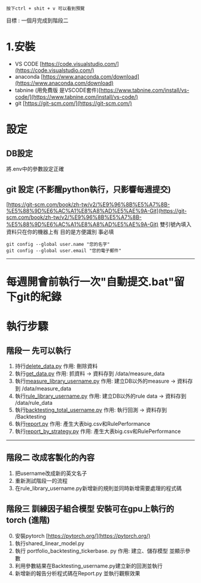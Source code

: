 ```
按下ctrl + shit + v 可以看到預覽
```
目標 : 一個月完成到階段二

# 1.安裝
- VS CODE [https://code.visualstudio.com/](https://code.visualstudio.com/)
- anaconda [https://www.anaconda.com/download](https://www.anaconda.com/download)
- tabnine (用免費版 是VSCODE套件)[https://www.tabnine.com/install/vs-code/](https://www.tabnine.com/install/vs-code/)
- git [https://git-scm.com/](https://git-scm.com/)

# 設定
## DB設定
將.env中的參數設定正確
## git 設定 (不影醒python執行，只影響每週提交)
[https://git-scm.com/book/zh-tw/v2/%E9%96%8B%E5%A7%8B-%E5%88%9D%E6%AC%A1%E8%A8%AD%E5%AE%9A-Git](https://git-scm.com/book/zh-tw/v2/%E9%96%8B%E5%A7%8B-%E5%88%9D%E6%AC%A1%E8%A8%AD%E5%AE%9A-Git)
雙引號內填入資料只在你的機器上有 目的是方便識別 事必填
```
git config --global user.name "您的名字"
git config --global user.email "您的電子郵件"
```
---
# 每週開會前執行一次"自動提交.bat"留下git的紀錄

# 執行步驟
## 階段一 先可以執行

1. 持行[delete_data.py](src/delete_data.py) 作用: 刪除資料
2. 執行[get_data.py](src/get_data.py)  作用: 抓資料 -> 資料存到 /data/measure_data
3. 執行[measure_library_username.py](src/measure_library_username.py) 作用: 建立DB以外的measure -> 資料存到 /data/measure_data
4. 執行[rule_library_username.py](src/rule_library_username.py) 作用: 建立DB以外的rule data -> 資料存到 /data/rule_data
5. 執行[backtesting_total_username.py](src/backtesting_total_username) 作用: 執行回測 -> 資料存到 /Backtesting
6. 執行[report.py](src/report.py) 作用: 產生大表big.csv和RulePerformance
7. 執行[report_by_strategy.py](src/report_by_strategy) 作用: 產生大表big.csv和RulePerformance
---

## 階段二 改成客製化的內容
1. 把username改成新的英文名子
2. 重新測試階段一的流程
3. 在rule_library_username.py新增新的規則並同時新增需要處理的程式碼

## 階段三 訓練因子組合模型 安裝可在gpu上執行的 torch (進階)
0. 安裝pytorch [https://pytorch.org/](https://pytorch.org/)
1. 執行shared_linear_model.py
2. 執行 portfolio_backtesting_tickerbase. py 作用: 建立、儲存模型 並顯示參數
3. 利用參數結果在Backtesting_username.py建立新的回測並執行
4. 新增新的報告分析程式碼在Report.py 並執行觀察效果